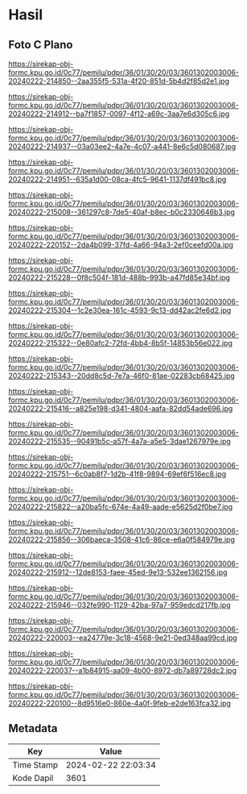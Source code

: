 # Hasil

## Foto C Plano

https://sirekap-obj-formc.kpu.go.id/0c77/pemilu/pdpr/36/01/30/20/03/3601302003006-20240222-214850--2aa355f5-531a-4f20-851d-5b4d2f85d2e1.jpg

https://sirekap-obj-formc.kpu.go.id/0c77/pemilu/pdpr/36/01/30/20/03/3601302003006-20240222-214912--ba7f1857-0097-4f12-a69c-3aa7e6d305c6.jpg

https://sirekap-obj-formc.kpu.go.id/0c77/pemilu/pdpr/36/01/30/20/03/3601302003006-20240222-214937--03a03ee2-4a7e-4c07-a441-8e6c5d080687.jpg

https://sirekap-obj-formc.kpu.go.id/0c77/pemilu/pdpr/36/01/30/20/03/3601302003006-20240222-214951--635a1d00-08ca-4fc5-9641-1137df491bc8.jpg

https://sirekap-obj-formc.kpu.go.id/0c77/pemilu/pdpr/36/01/30/20/03/3601302003006-20240222-215008--361297c8-7de5-40af-b8ec-b0c2330646b3.jpg

https://sirekap-obj-formc.kpu.go.id/0c77/pemilu/pdpr/36/01/30/20/03/3601302003006-20240222-220152--2da4b099-37fd-4a66-94a3-2ef0ceefd00a.jpg

https://sirekap-obj-formc.kpu.go.id/0c77/pemilu/pdpr/36/01/30/20/03/3601302003006-20240222-215228--0f8c504f-181d-488b-993b-a47fd85e34bf.jpg

https://sirekap-obj-formc.kpu.go.id/0c77/pemilu/pdpr/36/01/30/20/03/3601302003006-20240222-215304--1c2e30ea-161c-4593-9c13-dd42ac2fe6d2.jpg

https://sirekap-obj-formc.kpu.go.id/0c77/pemilu/pdpr/36/01/30/20/03/3601302003006-20240222-215322--0e80afc2-72fd-4bb4-8b5f-14853b56e022.jpg

https://sirekap-obj-formc.kpu.go.id/0c77/pemilu/pdpr/36/01/30/20/03/3601302003006-20240222-215343--20dd8c5d-7e7a-46f0-81ae-02283cb68425.jpg

https://sirekap-obj-formc.kpu.go.id/0c77/pemilu/pdpr/36/01/30/20/03/3601302003006-20240222-215416--a825e198-d341-4804-aafa-82dd54ade696.jpg

https://sirekap-obj-formc.kpu.go.id/0c77/pemilu/pdpr/36/01/30/20/03/3601302003006-20240222-215535--90491b5c-a57f-4a7a-a5e5-3dae1267979e.jpg

https://sirekap-obj-formc.kpu.go.id/0c77/pemilu/pdpr/36/01/30/20/03/3601302003006-20240222-215751--6c0ab8f7-1d2b-41f8-9894-69ef6f516ec8.jpg

https://sirekap-obj-formc.kpu.go.id/0c77/pemilu/pdpr/36/01/30/20/03/3601302003006-20240222-215822--a20ba5fc-674e-4a49-aade-e5625d2f0be7.jpg

https://sirekap-obj-formc.kpu.go.id/0c77/pemilu/pdpr/36/01/30/20/03/3601302003006-20240222-215856--306baeca-3508-41c6-86ce-e6a0f584979e.jpg

https://sirekap-obj-formc.kpu.go.id/0c77/pemilu/pdpr/36/01/30/20/03/3601302003006-20240222-215912--12de8153-faee-45ed-9e13-532ee1362156.jpg

https://sirekap-obj-formc.kpu.go.id/0c77/pemilu/pdpr/36/01/30/20/03/3601302003006-20240222-215946--032fe990-1129-42ba-97a7-959edcd217fb.jpg

https://sirekap-obj-formc.kpu.go.id/0c77/pemilu/pdpr/36/01/30/20/03/3601302003006-20240222-220003--ea24779e-3c18-4568-9e21-0ed348aa99cd.jpg

https://sirekap-obj-formc.kpu.go.id/0c77/pemilu/pdpr/36/01/30/20/03/3601302003006-20240222-220037--a1b84915-aa09-4b00-8972-db7a89728dc2.jpg

https://sirekap-obj-formc.kpu.go.id/0c77/pemilu/pdpr/36/01/30/20/03/3601302003006-20240222-220100--8d9516e0-860e-4a0f-9feb-e2de163fca32.jpg


## Metadata

| Key        | Value               |
| ---------- | ------------------- |
| Time Stamp | 2024-02-22 22:03:34 |
| Kode Dapil | 3601                |



